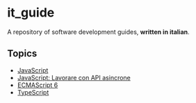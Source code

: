 # it_guide

A repository of software development guides, **written in italian**.

## Topics

* [JavaScript](javascript.md)
* [JavaScript: Lavorare con API asincrone](javascript-api-asincrone.md)
* [ECMAScript 6](ecma-script-6.md)
* [TypeScript](type-script.md)
